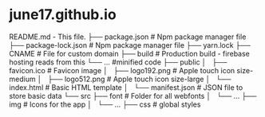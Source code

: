 # june17.github.io

 README.md - This file.
├── package.json # Npm package manager file
├── package-lock.json # Npm package manager file
├── yarn.lock
├── CNAME # File for custom domain
├── build # Production build - firebase hosting reads from this
     └── ... #minified code
├── public
│   ├── favicon.ico # Favicon image
│   ├── logo192.png # Apple touch icon size-medium
│   ├── logo512.png # Apple touch icon size-large
│   └── index.html # Basic HTML template
│   └── manifest.json # JSON file to store basic data
└── src
    ├── font # Folder for all webfonts
    │   └── ...
    ├── img # Icons for the app
    │   └── ...
    ├── css # global styles
